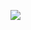 ![](https://komarev.com/ghpvc/?username=rxcf&label=PROFILE+VIEWS&style=for-the-badge&abbreviated=true&color=21262c)

